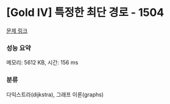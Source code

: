 # [Gold IV] 특정한 최단 경로 - 1504 

[문제 링크](https://www.acmicpc.net/problem/1504) 

### 성능 요약

메모리: 5612 KB, 시간: 156 ms

### 분류

다익스트라(dijkstra), 그래프 이론(graphs)

